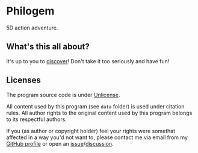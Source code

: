 # Philogem

5D action adventure.

## What's this all about?

It's up to you to [discover](https://roman-yagodin.github.io/philogem/)!
Don't take it too seriously and have fun!

## Licenses

The program source code is under [Unlicense](https://unlicense.org).

All content used by this program (see `data` folder) is used under citation rules.
All author rights to the original content used by this program belongs to its respectful authors.

If you (as author or copyright holder) feel your rights were somethat affected in a way you'd not want to,
please contact me via email from my [GitHub profile](https://github.com/roman-yagodin/philogem)
or open an [issue](https://github.com/roman-yagodin/philogem/issues)/[discussion](https://github.com/roman-yagodin/philogem/discussions).
